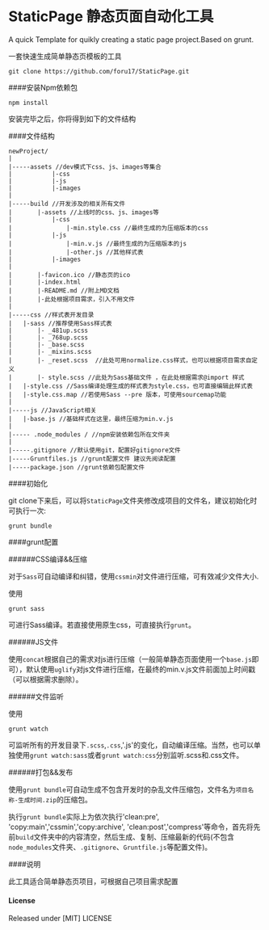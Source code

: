 StaticPage 静态页面自动化工具
==========

A quick Template for quikly creating a static page project.Based on grunt.

一套快速生成简单静态页模板的工具


````
git clone https://github.com/foru17/StaticPage.git
````
####安装Npm依赖包


````
npm install
````

安装完毕之后，你将得到如下的文件结构

####文件结构

````
newProject/
|
|-----assets //dev模式下css、js、images等集合
|           |-css
|           |-js
|           |-images
|
|-----build //开发涉及的相关所有文件
|       |-assets //上线时的css、js、images等
|           |-css
|               |-min.style.css //最终生成的为压缩版本的css
|           |-js
|               |-min.v.js //最终生成的为压缩版本的js
|               |-other.js //其他样式表
|           |-images
|
|       |-favicon.ico //静态页的ico
|       |-index.html
|       |-README.md //附上MD文档
|       |-此处根据项目需求，引入不用文件
|
|-----css //样式表开发目录
|   |-sass //推荐使用Sass样式表
|       |- _481up.scss
|       |- _768up.scss
|       |- _base.scss
|       |- _mixins.scss
|       |- _reset.scss  //此处可用normalize.css样式，也可以根据项目需求自定义
|       |- style.scss //此处为Sass基础文件 ，在此处根据需求@import 样式
|   |-style.css //Sass编译处理生成的样式表为style.css，也可直接编辑此样式表
|   |-style.css.map //若使用Sass --pre 版本，可使用sourcemap功能
|
|-----js //JavaScript相关
|   |-base.js //基础样式在这里，最终压缩为min.v.js
|
|----- .node_modules / //npm安装依赖包所在文件夹
|
|-----.gitignore //默认使用git，配置好gitignore文件
|-----Gruntfiles.js //grunt配置文件 建议先阅读配置
|-----package.json //grunt依赖包配置文件
````

####初始化

git clone下来后，可以将`StaticPage`文件夹修改成项目的文件名，建议初始化时可执行一次:

````
grunt bundle
````

####grunt配置

######CSS编译&&压缩

对于`Sass`可自动编译和纠错，使用`cssmin`对文件进行压缩，可有效减少文件大小.

使用

````
grunt sass
````

可进行Sass编译。若直接使用原生css，可直接执行`grunt`。

######JS文件

使用`concat`根据自己的需求对js进行压缩（一般简单静态页面使用一个`base.js`即可），默认使用`uglify`对js文件进行压缩，在最终的min.v.js文件前面加上时间戳（可以根据需求删除）。

######文件监听

使用

````
grunt watch
````
可监听所有的开发目录下`.scss`,`.css`,'.js'的变化，自动编译压缩。当然，也可以单独使用`grunt watch:sass`或者`grunt watch:css`分别监听.scss和.css文件。

######打包&&发布

使用`grunt bundle`可自动生成不包含开发时的杂乱文件压缩包，文件名为`项目名称-生成时间.zip`的压缩包。

执行`grunt bundle`实际上为依次执行'clean:pre', 'copy:main','cssmin','copy:archive', 'clean:post','compress'等命令，首先将先前`build`文件夹中的内容清空，然后生成、复制、压缩最新的代码(不包含`node_modules`文件夹、`.gitignore`、`Gruntfile.js`等配置文件)。

####说明

此工具适合简单静态页项目，可根据自己项目需求配置

#### License

Released under [MIT] LICENSE



